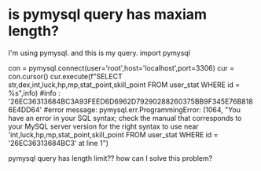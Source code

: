 
# is pymysql query has maxiam length?

I'm using pymysql. and this is my query.
import pymysql

con = pymysql.connect(user='root',host='localhost',port=3306)
cur = con.cursor()
cur.execute(f"SELECT str,dex,int,luck,hp,mp,stat_point,skill_point FROM user_stat WHERE id = %s",info)
#info : '26EC36313684BC3A93FEED6D6962D79290288260375BB9F345E76B8186E4DD64'
#error message: pymysql.err.ProgrammingError: (1064, "You have an error in your SQL syntax; check the manual that corresponds to your MySQL server version for the right syntax to use near 'int,luck,hp,mp,stat_point,skill_point FROM user_stat WHERE id = '26EC36313684BC3' at line 1")

pymysql query has length limit?? how can I solve this problem?

        